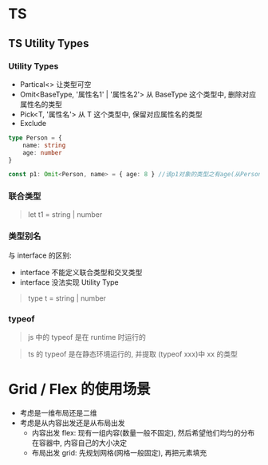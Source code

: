 # TS

## TS Utility Types

### Utility Types

- Partical<> 让类型可空
- Omit<BaseType, '属性名1' | '属性名2'> 从 BaseType 这个类型中, 删除对应属性名的类型
- Pick<T, '属性名'> 从 T 这个类型中, 保留对应属性名的类型
- Exclude

```typescript
type Person = {
	name: string
	age: number
}

const p1: Omit<Person, name> = { age: 8 } //该p1对象的类型之有age(从Person中删除name)
```

### 联合类型

> let t1 = string | number

### 类型别名

与 interface 的区别:

- interface 不能定义联合类型和交叉类型
- interface 没法实现 Utility Type

> type t = string | number

### typeof

> js 中的 typeof 是在 runtime 时运行的

> ts 的 typeof 是在静态环境运行的, 并提取 (typeof xxx)中 xx 的类型

# Grid / Flex 的使用场景

- 考虑是一维布局还是二维
- 考虑是从内容出发还是从布局出发
    - 内容出发 flex: 现有一组内容(数量一般不固定), 然后希望他们均匀的分布在容器中, 内容自己的大小决定
    - 布局出发 grid: 先规划网格(网格一般固定), 再把元素填充